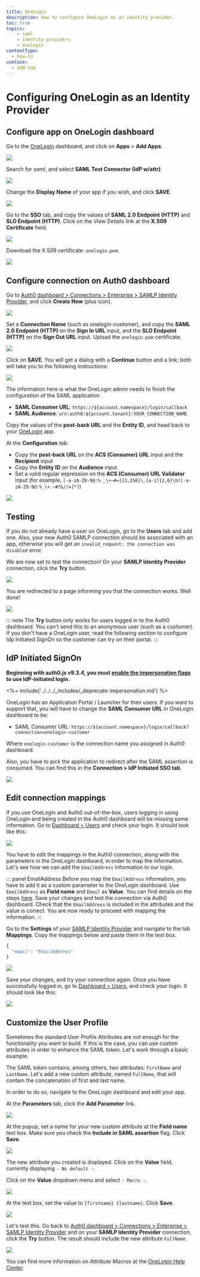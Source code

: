 ```yaml
---
title: OneLogin
description: How to configure OneLogin as an identity provider.
toc: true
topics:
    - saml
    - identity-providers
    - onelogin
contentType:
  - how-to
useCase:
  - add-idp
---
```

# Configuring OneLogin as an Identity Provider

## Configure app on OneLogin dashboard

Go to the [OneLogin](https://www.onelogin.com/) dashboard, and click on **Apps** > **Add Apps**.

![](/media/articles/saml/identity-providers/onelogin/onelogin-add-app.png)

Search for *saml*, and select **SAML Test Connector (IdP w/attr)**

![](/media/articles/saml/identity-providers/onelogin/onelogin-search-app.png)

Change the **Display Name** of your app if you wish, and click **SAVE**.

![](/media/articles/saml/identity-providers/onelogin/onelogin-save-app.png)

Go to the **SSO** tab, and copy the values of **SAML 2.0 Endpoint (HTTP)** and **SLO Endpoint (HTTP)**. Click on the *View Details* link at the **X.509 Certificate** field.

![](/media/articles/saml/identity-providers/onelogin/onelogin-copy-values.png)

Download the X.509 certificate: `onelogin.pem`.

![](/media/articles/saml/identity-providers/onelogin/onelogin-download-cert.png)

## Configure connection on Auth0 dashboard

Go to [Auth0 dashboard > Connections > Enterprise > SAMLP Identity Provider](${manage_url}/#/connections/enterprise), and click **Create New** (plus icon).

![](/media/articles/saml/identity-providers/onelogin/auth0-new-samlp.png)

Set a **Connection Name** (such as onelogin-customer), and copy the **SAML 2.0 Endpoint (HTTP)** on the **Sign In URL** input, and the **SLO Endpoint (HTTP)** on the **Sign Out URL** input. Upload the `onelogin.pem` certificate.

![](/media/articles/saml/identity-providers/onelogin/auth0-set-values.png)

Click on **SAVE**. You will get a dialog with a **Continue** button and a link; both will take you to the following instructions:

![](/media/articles/saml/identity-providers/onelogin/auth0-instructions.png)

The information here is what the OneLogin admin needs to finish the configuration of the SAML application.

* **SAML Consumer URL**: `https://${account.namespace}/login/callback`
* **SAML Audience**: `urn:auth0:${account.tenant}:YOUR_CONNECTION_NAME`

Copy the values of the **post-back URL** and the **Entity ID**, and head back to your [OneLogin](https://www.onelogin.com/) app.

At the **Configuration** tab:

- Copy the **post-back URL** on the **ACS (Consumer) URL** input and the **Recipient** input
- Copy the **Entity ID** on the **Audience** input
- Set a valid regular expression on the **ACS (Consumer) URL Validator** input (for example, `[-a-zA-Z0-9@:%._\+~#=]{2,256}\.[a-z]{2,6}\b([-a-zA-Z0-9@:%_\+.~#?&//=]*)`)

![](/media/articles/saml/identity-providers/onelogin/onelogin-set-values.png)

## Testing

If you do not already have a user on OneLogin, go to the **Users** tab and add one. Also, your new Auth0 SAMLP connection should be associated with an app, otherwise you will get an `invalid_request: the connection was disabled` error.

We are now set to test the connection! On your **SAMLP Identity Provider** connection, click the **Try** button.

![](/media/articles/saml/identity-providers/onelogin/auth0-try-conn.png)

You are redirected to a page informing you that the connection works. Well done!

![](/media/articles/saml/identity-providers/onelogin/auth0-try-result.png)

::: note
The **Try** button only works for users logged in to the Auth0 dashboard. You can't send this to an anonymous user (such as a customer). If you don't have a OneLogin user, read the following section to configure Idp Initiated SignOn so the customer can try on their portal.
:::

## IdP Initiated SignOn

**Beginning with auth0.js v9.3.4, you must [enable the impersonation flags](/user-profile/user-impersonation#enable-impersonation) to use IdP-initiated login.**

<%= include('../../../_includes/_deprecate-impersonation.md') %>

OneLogin has an Application Portal / Launcher for their users. If you want to support that, you will have to change the **SAML Consumer URL** in OneLogin dashboard to be:

* SAML Consumer URL: `https://${account.namespace}/login/callback?connection=onelogin-customer`

Where `onelogin-customer` is the connection name you assigned in Auth0 dashboard.

Also, you have to pick the application to redirect after the SAML assertion is consumed. You can find this in the **Connection > IdP Initiated SSO tab**.

![](/media/articles/saml/identity-providers/onelogin/idp-initiated-sso.png)

## Edit connection mappings

If you use OneLogin and Auth0 out-of-the-box, users logging in using OneLogin and being created in the Auth0 dashboard will be missing some information. Go to [Dashboard > Users](${manage_url}/#/users) and check your login. It should look like this:

![](/media/articles/saml/identity-providers/onelogin/user-without-mappings.png)

You have to edit the mappings in the Auth0 connection, along with the parameters in the OneLogin dashboard, in order to map the information. Let's see how we can add the `EmailAddress` information to our login.

::: panel EmailAddress
Before you map the `EmailAddress` information, you have to add it as a custom parameter to the OneLogin dashboard. Use `EmailAddress` as __Field name__ and `Email` as __Value__. You can find details on the steps [here](#customize-the-user-profile). Save your changes and test the connection via Auth0 dashboard. Check that the `EmailAddress` is included in the attributes and the value is correct. You are now ready to proceed with mapping the information.
:::

Go to the __Settings__ of your [SAMLP Identity Provider](${manage_url}/#/connections/enterprise) and navigate to the tab __Mappings__. Copy the mappings below and paste them in the text box.

```javascript
{
  "email": "EmailAddress"
}
```

![](/media/articles/saml/identity-providers/onelogin/edit-mappings.png)

Save your changes, and try your connection again. Once you have successfully logged in, go to [Dashboard > Users](${manage_url}/#/users), and check your login. It should look like this:

![](/media/articles/saml/identity-providers/onelogin/user-with-mappings.png)


## Customize the User Profile

Sometimes the standard User Profile Attributes are not enough for the functionality you want to build. If this is the case, you can use custom attributes in order to enhance the SAML token. Let's work through a basic example.

The SAML token contains, among others, two attributes: `FirstName` and `LastName`. Let's add a new custom attribute, named `FullName`, that will contain the concatenation of first and last name.

In order to do so, navigate to the OneLogin dashboard and edit your app.

At the __Parameters__ tab, click the __Add Parameter__ link.

![](/media/articles/saml/identity-providers/onelogin/custom-attr-01.png)

At the popup, set a name for your new custom attribute at the __Field name__ text box. Make sure you check the __Include in SAML assertion__ flag. Click __Save__.

![](/media/articles/saml/identity-providers/onelogin/custom-attr-02.png)

The new attribute you created is displayed. Click on the __Value__ field, currently displaying `- No default -`.

Click on the __Value__ dropdown menu and select `- Macro -`.

![](/media/articles/saml/identity-providers/onelogin/custom-attr-03.png)

At the text box, set the value to `{firstname} {lastname}`. Click __Save__.

![](/media/articles/saml/identity-providers/onelogin/custom-attr-04.png)

Let's test this. Go back to [Auth0 dashboard > Connections > Enterprise > SAMLP Identity Provider](${manage_url}/#/connections/enterprise) and on your __SAMLP Identity Provider__ connection, click the __Try__ button. The result should include the new attribute `FullName`.

![](/media/articles/saml/identity-providers/onelogin/custom-attr-05.png)

You can find more information on _Attribute Macros_ at the [OneLogin Help Center](https://support.onelogin.com/hc/en-us/articles/201174464-Attribute-macros).
